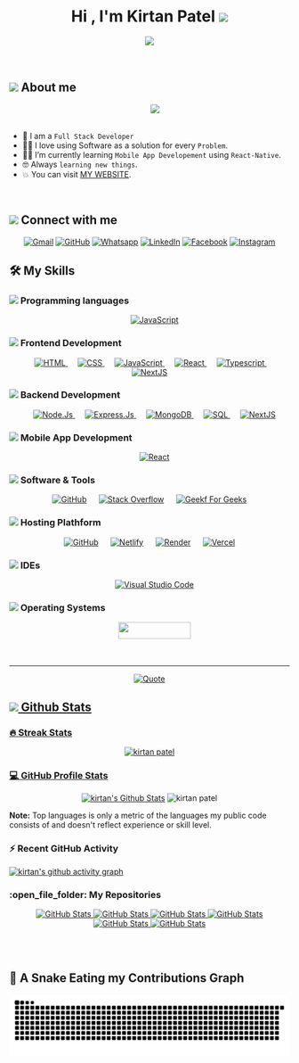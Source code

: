 
<h1 align="center">Hi , I'm Kirtan Patel <img src="https://media.giphy.com/media/hvRJCLFzcasrR4ia7z/giphy.gif" width="35"></h1>
<p align="center">
  <a href="https://github.com/DenverCoder1/readme-typing-svg"><img src="https://readme-typing-svg.herokuapp.com?font=Time+New+Roman&color=blue&size=60&center=true&vCenter=true&width=670&height=100&lines=Full+Stack+Developer;Mobile+App+Developer"></a>
</p>


<br>

<p align="center"> 
	

</p>

	
## <picture><img src = "https://github.com/7oSkaaa/7oSkaaa/blob/main/Images/about_me.gif?raw=true" width = 50px></picture> About me

<picture> <img align="right" src="https://github.com/7oSkaaa/7oSkaaa/blob/main/Images/Right_Side.gif?raw=true" width = 250px></picture>

<br><br>

- :school: I am a  `Full Stack Developer`
- :technologist: I love using Software as a solution for every `Problem`.
- :student: I’m currently learning `Mobile App Developement` using `React-Native`.
- :nerd_face: Always `learning new things`.
- :boom: You can visit [MY WEBSITE](https://kirtanp04-profile.netlify.app/).
<br>




## <picture> <img src="https://github.com/7oSkaaa/7oSkaaa/blob/main/Images/Connect-with-me.gif?raw=true" width="100px"> </picture> Connect with me
<p align="center">
	<a href="mailto:kirtanpatel6189@gmail.com"><img img src="https://img.shields.io/badge/gmail-%23EA4335.svg?style=plastic&logo=gmail&logoColor=white" alt="Gmail" height=30px width = 130px/></a>
	<a href="https://github.com/kirtanp04"><img src="https://img.shields.io/badge/github-%23181717.svg?style=plastic&logo=github&logoColor=white" height=30px width = 130px alt="GitHub"/></a>
	<a href="https://api.whatsapp.com/send/?phone=7984484483&text&type=phone_number&app_absent=0"><img src="https://img.shields.io/badge/whatsapp-%2325D366.svg?style=plastic&logo=whatsapp&logoColor=white" height=30px width = 130px alt="Whatsapp"/></a>
	<a href=https://www.linkedin.com/in/kirtanp04-3169a121a"><img src="https://img.shields.io/badge/linkedin-%230A66C2.svg?style=plastic&logo=linkedin&logoColor=white" height=30px width = 130px alt="LinkedIn"/></a>
	<a href="https://www.facebook.com/kirtanp04/"><img src="https://img.shields.io/badge/facebook-%231877F2.svg?style=plastic&logo=facebook&logoColor=white" alt="Facebook" height=30px width = 130px/></a>
	<a href="https://www.instagram.com/kirtanp04/"><img src="https://img.shields.io/badge/instagram-%23E4405F.svg?style=plastic&logo=instagram&logoColor=white" alt="Instagram" height=30px width = 130px/></a>
	
</p>



## 🛠️ My Skills

### <picture> <img src = "https://github.com/7oSkaaa/7oSkaaa/blob/main/Images/Programming_Languages.gif?raw=true" width = 50px>  </picture> Programming languages

<p align="center"> 
  &emsp; 
 
  <a href="https://developer.mozilla.org/en-US/docs/Web/JavaScript" target="_blank"> 
     <img alt="JavaScript" src="https://img.shields.io/badge/JavaScript%20-%23F7DF1E.svg?style=plastic&logo=javascript&logoColor=black" height=30px width = 130px>
   </a>
 
</p>

### <picture> <img src = "https://github.com/7oSkaaa/7oSkaaa/blob/main/Images/Front_End.gif?raw=true" width = 50px>  </picture> Frontend Development
<p align="center"> 
  &emsp; 
  <a href="https://www.w3.org/html/" target="_blank"> 
   <img alt="HTML" src="https://img.shields.io/badge/HTML5%20-%23E34F26.svg?style=plastic&logo=html5&logoColor=white" height=30px width = 130px>
  </a>   
  &emsp;
  <a href="https://www.w3schools.com/css/" target="_blank">
    <img alt="CSS" src="https://img.shields.io/badge/CSS%20-%231572B6.svg?style=plastic&logo=css3&logoColor=white" height=30px width = 130px>
  </a> 
  &emsp;
  <a href="https://developer.mozilla.org/en-US/docs/Web/JavaScript" target="_blank"> 
     <img alt="JavaScript" src="https://img.shields.io/badge/JavaScript%20-%23F7DF1E.svg?style=plastic&logo=javascript&logoColor=black" height=30px width = 130px>
   </a>
  &emsp;
  <a href="https://www.react.org" target="_blank">
    <img alt="React" src="https://img.shields.io/badge/react-%2361DAFB.svg?style=plastic&logo=React&logoColor=black" height=30px width = 130px>
  </a>
  &emsp;
  <a href="https://www.w3schools.com/css/" target="_blank">
    <img alt="Typescript" src="https://img.shields.io/badge/Typescript%20-%231572B6.svg?style=plastic&logo=typescript&logoColor=white" height=30px width = 130px>
  </a> 
  &emsp;
  <a href="https://nextjs.org/" target="_blank">
    <img alt="NextJS" src="https://img.shields.io/badge/NextJS-%23181717.svg?style=plastic&logo=next3&logoColor=black" height=30px width = 130px>
  </a>
</p>
																       
### <picture> <img src = "https://github.com/7oSkaaa/7oSkaaa/blob/main/Images/Front_End.gif?raw=true" width = 50px>  </picture> Backend Development															       
<p align="center"> 
  &emsp; 
  <a href="https://nodejs.org/" target="_blank"> 
   <img alt="Node.Js" src="https://img.shields.io/badge/NodeJS-%2361.svg?style=plastic&logo=node5&logoColor=green" height=30px width = 130px>
  </a>  
  &emsp;
  <a href="https://expressjs.com/" target="_blank">
    <img alt="Express.Js" src="https://img.shields.io/badge/Express.Js-%23181717.svg?style=plastic&logo=express3&logoColor=black" height=30px width = 130px>
  </a>  
  &emsp;
  <a href="https://www.python.org" target="_blank">
    <img alt="MongoDB" src="https://img.shields.io/badge/MongoDB-%2361.svg?style=plastic&logo=&logoColor=green" height=30px width = 130px>
  </a>
  &emsp;
  <a href="https://www.w3schools.com/sql/sql_intro.asp#:~:text=What%20is%20SQL%3F,for%20Standardization%20(ISO)%20in%201987" target="_blank">
    <img alt="SQL" src="https://img.shields.io/badge/SQL-%2361DAFB.svg?style=plastic&logo=SQJ&logoColor=blue" height=30px width = 130px>
  </a>
  &emsp;
  <a href="https://nextjs.org/" target="_blank">
    <img alt="NextJS" src="https://img.shields.io/badge/NextJS-%23181717.svg?style=plastic&logo=next3&logoColor=black" height=30px width = 130px>
  </a>
</p>
													     

### <picture> <img src = "https://github.com/7oSkaaa/7oSkaaa/blob/main/Images/Front_End.gif?raw=true" width = 50px>  </picture> Mobile App Development															       
<p align="center"> 
  &emsp; 
  <a href="https://www.react.org" target="_blank">
    <img alt="React" src="https://img.shields.io/badge/React Native-%2361DAFB.svg?style=plastic&logo=React&logoColor=black" height=30px width = 130px>
  </a> 
</p>													     
											       
																       
																       
																       
																       
																       
### <picture> <img src = "https://github.com/7oSkaaa/7oSkaaa/blob/main/Images/Software_Tools.gif?raw=true" width = 50px>  </picture> Software & Tools
 
<p align="center">  
  &emsp;
    <a href="#"><img alt="GitHub" src="https://img.shields.io/badge/github-%23181717.svg?style=plastic&logo=github&logoColor=white" height=30px width = 130px></a>  
  &emsp;
    <a href="#"><img alt="Stack Overflow" src="https://img.shields.io/badge/-Stack%20Overflow-FE7A16?style=plastic&logo=stack-overflow&logoColor=white" height=30px width = 130px></a>
  &emsp;
    <a href="#"><img alt="Geekf For Geeks" src="https://img.shields.io/badge/geeksforgeeks-%230F9D58.svg?style=plastic&logo=geeksforgeeks&logoColor=white" height=30px width = 130px></a>
  &emsp;
   
 
</p>

### <picture> <img src = "https://github.com/7oSkaaa/7oSkaaa/blob/main/Images/Software_Tools.gif?raw=true" width = 50px>  </picture> Hosting Plathform
 
<p align="center">  
  &emsp;
    <a href="#"><img alt="GitHub" src="https://img.shields.io/badge/github-%23181717.svg?style=plastic&logo=github&logoColor=white" height=30px width = 130px></a>  
  &emsp;
    <a href="#"><img alt="Netlify" src="https://img.shields.io/badge/Netlify-%231817.svg?style=plastic&logo=netlify&logoColor=white" height=30px width = 130px></a>
  &emsp;
    <a href="#"><img alt="Render" src="https://img.shields.io/badge/Render-%230F9D58.svg?style=plastic&logo=render&logoColor=white" height=30px width = 130px></a>
  &emsp;
    <a href="#"><img alt="Vercel" src="https://img.shields.io/badge/vercel-%23181717.svg?style=plastic&logo=vercel&logoColor=white" height=30px width = 130px></a>
  &emsp;
   
 
</p>

 ### <picture> <img src = "https://github.com/7oSkaaa/7oSkaaa/blob/main/Images/IDEs.gif?raw=true" width = 50px>  </picture> IDEs
 
<p align="center">
  &emsp;
    <a href="#"><img alt="Visual Studio Code" src="https://img.shields.io/badge/Visual%20Studio%20Code-0078d7.svg?style=plastic&logo=visual-studio-code&logoColor=white" height=30px width = 130px></a>
</p>


 ### <picture> <img src = "https://github.com/7oSkaaa/7oSkaaa/blob/main/Images/OS.gif?raw=true" width = 50px>  </picture> Operating Systems
 
<p align="center">
  &emsp;
    <a href="#"><img src="https://img.shields.io/badge/Windows-0078D6?style=plastic&logo=windows&logoColor=white" height=30px width = 130px></a>
</p>

<br> 

---

<p align = "center">
	<a href="https://github.com/piyushsuthar/github-readme-quotes"> <img alt = "Quote" src="https://quotes-github-readme.vercel.app/api?type=horizontal&theme=tokyonight&animation=grow_out_in&quoteCategory=programming">
</p>

## <picture> <img src = "https://github.com/7oSkaaa/7oSkaaa/blob/main/Images/Statistics.gif?raw=true" width = 50px>  </picture> Github Stats

<summary><h3> 🔥 Streak Stats</h3></summary>

	

<p align="center"><img src="https://github-readme-streak-stats.herokuapp.com/?user=kirtanp04&theme=tokyonight_duo" alt="kirtan patel" /></p>


  
<summary><h3>💻 GitHub Profile Stats</h3></summary>


	
<p align="center">
    <a href="https://github.com/anuraghazra/github-readme-stats">
	    <img alt="kirtan's Github Stats" src="https://github-readme-stats.vercel.app/api?username=kirtanp04&show_icons=true&count_private=true&locale=en&theme=tokyonight&layout=compact" height="230px"/></a>
	  <img src="https://github-readme-stats.vercel.app/api/top-langs?username=kirtanp04&langs_count=10&show_icons=true&locale=en&theme=tokyonight" alt="kirtan patel" height="230px"/>
<br/>

  <b>Note:</b> Top languages is only a metric of the languages my public code consists of and doesn't reflect experience or skill level.
  </p>


<summary><h3>⚡ Recent GitHub Activity</h3></summary>


	
[![kirtan's github activity graph](https://github-readme-activity-graph.cyclic.app/graph?username=kirtanp04&theme=github)](https://github.com/kirtanp04/github-readme-activity-graph)

 

	
<summary><h3> :open_file_folder: My Repositories </h3></summary>


	
<div>
  <p align="center">
	<a href="https://github.com/kirtanp04/MERN-CHAT-APP-BACKEND">
      		<img src="https://github-readme-stats.vercel.app/api/pin/?username=kirtanp04&repo=MERN-CHAT-APP-BACKEND&theme=tokyonight" alt="GitHub Stats" />
    	</a>
	<a href="https://github.com/kirtanp04/MERN-CHAT-APP-FRONTEND">
      		<img src="https://github-readme-stats.vercel.app/api/pin/?username=kirtanp04&repo=MERN-CHAT-APP-FRONTEND&theme=tokyonight" alt="GitHub Stats" />
    	</a>
    	<a href="https://github.com/kirtanp04/MERN--HOTEL_MANAGEMENT">
      		<img src="https://github-readme-stats.vercel.app/api/pin/?username=kirtanp04&repo=MERN--HOTEL_MANAGEMENT&theme=tokyonight" alt="GitHub Stats" />
    	</a>
    	<a href="https://github.com/kirtanp04/INTERNSHIP-TASKS">
      		<img src="https://github-readme-stats.vercel.app/api/pin/?username=kirtanp04&repo=INTERNSHIP-TASKS&theme=tokyonight" alt="GitHub Stats" />
    	</a>
    	<a href="https://github.com/kirtanp04/REACT-AI-BOARD">
      		<img src="https://github-readme-stats.vercel.app/api/pin/?username=kirtanp04&repo=REACT-AI-BOARD&theme=tokyonight" alt="GitHub Stats" />
    	</a>
	<a href="https://github.com/kirtanp04/NETFLIX-APP">
      		<img src="https://github-readme-stats.vercel.app/api/pin/?username=kirtanp04&repo=NETFLIX-APP&theme=tokyonight" alt="GitHub Stats" />
    	</a>
  </p>
</div>


</br></br>
	
## 🐍 A Snake Eating my Contributions Graph
	
<p align = "center">
	<img src = "https://github.com/7oSkaaa/7oSkaaa/blob/output/github-contribution-grid-snake.svg?" alt = "Snake Game"/>
</p>
